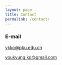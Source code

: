 ```yaml
---
layout: page
title: Contact
permalink: /contact/
---
```


### E-mail

[ykko@pku.edu.cn](mailto:ykko@pku.edu.cn)

[youkyung.ko@gmail.com](mailto:youkyung.ko@gmail.com)
